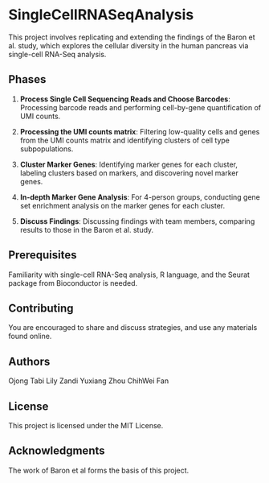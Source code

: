# SingleCellRNASeqAnalysis

This project involves replicating and extending the findings of the Baron et al. study, which explores the cellular diversity in the human pancreas via single-cell RNA-Seq analysis. 

## Phases
1. **Process Single Cell Sequencing Reads and Choose Barcodes**: Processing barcode reads and performing cell-by-gene quantification of UMI counts. 

2. **Processing the UMI counts matrix**: Filtering low-quality cells and genes from the UMI counts matrix and identifying clusters of cell type subpopulations. 

3. **Cluster Marker Genes**: Identifying marker genes for each cluster, labeling clusters based on markers, and discovering novel marker genes. 

4. **In-depth Marker Gene Analysis**: For 4-person groups, conducting gene set enrichment analysis on the marker genes for each cluster.

5. **Discuss Findings**: Discussing findings with team members, comparing results to those in the Baron et al. study. 

## Prerequisites
Familiarity with single-cell RNA-Seq analysis, R language, and the Seurat package from Bioconductor is needed.

## Contributing
You are encouraged to share and discuss strategies, and use any materials found online.

## Authors
Ojong Tabi
Lily Zandi 
Yuxiang Zhou 
ChihWei Fan 

## License
This project is licensed under the MIT License.

## Acknowledgments
The work of Baron et al forms the basis of this project.
